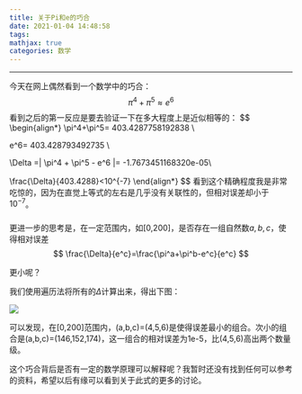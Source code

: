 ```yaml
---
title: 关于Pi和e的巧合
date: 2021-01-04 14:48:58
tags:
mathjax: true
categories: 数学
---
```


---

今天在网上偶然看到一个数学中的巧合：
$$
\pi^4+\pi^5\approx e^6
$$
看到之后的第一反应是要去验证一下在多大程度上是近似相等的：
$$
\begin{align*}
\pi^4+\pi^5= 403.4287758192838 \\

e^6= 403.428793492735 \\

\Delta =| \pi^4 + \pi^5 - e^6 |= 
-1.7673451168320e-05\\

\frac{\Delta}{403.4288}<10^{-7}
\end{align*}
$$
看到这个精确程度我是非常吃惊的，因为在直觉上等式的左右是几乎没有关联性的，但相对误差却小于$10^{-7}$。

### <!--more-->

更进一步的思考是，在一定范围内，如[0,200]，是否存在一组自然数$a,b,c$，使得相对误差
$$
\frac{\Delta}{e^c}=\frac{\pi^a+\pi^b-e^c}{e^c}
$$


更小呢？

我们使用遍历法将所有的$\Delta$计算出来，得出下图：

![](Delta.png)

可以发现，在[0,200]范围内，(a,b,c)=(4,5,6)是使得误差最小的组合。次小的组合是(a,b,c)=(146,152,174)，这一组合的相对误差为1e-5，比(4,5,6)高出两个数量级。

这个巧合背后是否有一定的数学原理可以解释呢？我暂时还没有找到任何可以参考的资料，希望以后有缘可以看到关于此式的更多的讨论。

